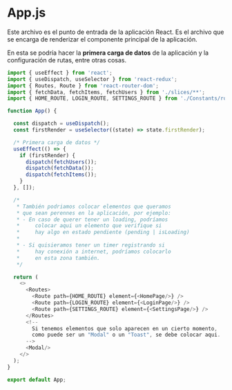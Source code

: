 # App.js

Este archivo es el punto de entrada de la aplicación React. Es el archivo que se encarga de renderizar el componente principal de la aplicación.

En esta se podría hacer la **primera carga de datos** de la aplicación y la configuración de rutas, entre otras cosas.

```js
import { useEffect } from 'react'; 
import { useDispatch, useSelector } from 'react-redux';
import { Routes, Route } from 'react-router-dom';
import { fetchData, fetchItems, fetchUsers } from './slices/**';
import { HOME_ROUTE, LOGIN_ROUTE, SETTINGS_ROUTE } from './Constants/routes';

function App() {

  const dispatch = useDispatch();
  const firstRender = useSelector((state) => state.firstRender);

  /* Primera carga de datos */
  useEffect(() => {
    if (firstRender) {
      dispatch(fetchUsers());
      dispatch(fetchData());
      dispatch(fetchItems());
    }
  }, []);

  /* 
   * También podriamos colocar elementos que queramos    
   * que sean perennes en la aplicación, por ejemplo:
   * - En caso de querer tener un loading, podríamos
   *     colocar aqui un elemento que verifique si 
   *     hay algo en estado pendiente (pending | isLoading)
   * 
   * - Si quisieramos tener un timer registrando si
   *     hay conexión a internet, podríamos colocarlo
   *     en esta zona también.
   */

  return (
    <>
      <Routes>
        <Route path={HOME_ROUTE} element={<HomePage/>} />
        <Route path={LOGIN_ROUTE} element={<LoginPage/>} />
        <Route path={SETTINGS_ROUTE} element={<SettingsPage/>} />
      </Routes>
      <!--
        Si tenemos elementos que solo aparecen en un cierto momento,
        como puede ser un "Modal" o un "Toast", se debe colocar aqui.
      -->
      <Modal/>
    </>
  );
}

export default App;
```